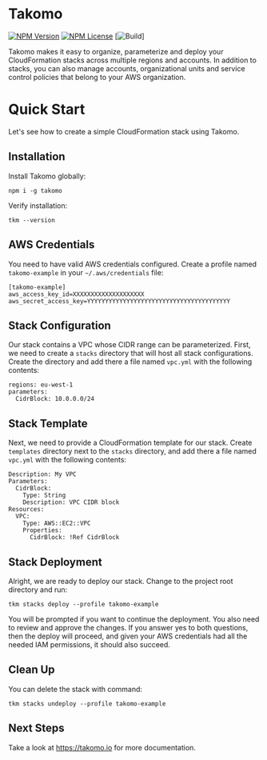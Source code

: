 # Takomo

[![NPM Version](https://img.shields.io/npm/v/npm.svg?style=flat)]()
[![NPM License](https://img.shields.io/npm/l/all-contributors.svg?style=flat)](https://github.com/takomo-io/takomo/blob/master/LICENSE)
[![Build](/github/workflow/status/takomo-io/takomo/Default/master?style=flat)]


Takomo makes it easy to organize, parameterize and deploy your CloudFormation stacks across multiple regions and accounts. In addition to stacks, you can also manage accounts, organizational units and service control policies that belong to your AWS organization.

# Quick Start

Let's see how to create a simple CloudFormation stack using Takomo.

## Installation

Install Takomo globally:

    npm i -g takomo

Verify installation:

    tkm --version

## AWS Credentials

You need to have valid AWS credentials configured. Create a profile named `takomo-example` in your `~/.aws/credentials` file:

    [takomo-example]
    aws_access_key_id=XXXXXXXXXXXXXXXXXXXX
    aws_secret_access_key=YYYYYYYYYYYYYYYYYYYYYYYYYYYYYYYYYYYYYYYY

## Stack Configuration

Our stack contains a VPC whose CIDR range can be parameterized. First, we need to create a `stacks` directory that will host all stack configurations. Create the directory and add there a file named `vpc.yml` with the following contents:

    regions: eu-west-1
    parameters:
      CidrBlock: 10.0.0.0/24

## Stack Template

Next, we need to provide a CloudFormation template for our stack. Create `templates` directory next to the `stacks` directory, and add there a file named `vpc.yml` with the following contents:

    Description: My VPC
    Parameters:
      CidrBlock:
        Type: String
        Description: VPC CIDR block
    Resources:
      VPC:
        Type: AWS::EC2::VPC
        Properties:
          CidrBlock: !Ref CidrBlock

## Stack Deployment

Alright, we are ready to deploy our stack. Change to the project root directory and run:

    tkm stacks deploy --profile takomo-example

You will be prompted if you want to continue the deployment. You also need to review and approve the changes. If you answer yes to both questions, then the deploy will proceed, and given your AWS credentials had all the needed IAM permissions, it should also succeed.

## Clean Up

You can delete the stack with command:

    tkm stacks undeploy --profile takomo-example

## Next Steps

Take a look at https://takomo.io for more documentation.

